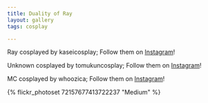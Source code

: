 ```yaml
---
title: Duality of Ray
layout: gallery
tags: cosplay

---
```


Ray cosplayed by kaseicosplay; Follow them on [Instagram](https://www.instagram.com/kaseicosplay)!

Unknown cosplayed by tomukuncosplay; Follow them on [Instagram](https://www.instagram.com/tomukuncosplay)!

MC cosplayed by whoozica; Follow them on [Instagram](https://www.instagram.com/whoozica)!

{% flickr_photoset 72157677413722237 "Medium" %}